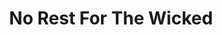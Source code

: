 ---
title: No Rest For The Wicked
slug: no-rest-for-the-wicked
artist: Lykke Li
youtube: Hh-0y8Qe0Sw
position: 89
---